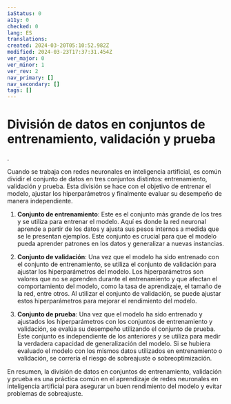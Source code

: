 ```yaml
---
iaStatus: 0
a11y: 0
checked: 0
lang: ES
translations: 
created: 2024-03-20T05:10:52.982Z
modified: 2024-03-23T17:37:31.454Z
ver_major: 0
ver_minor: 1
ver_rev: 2
nav_primary: []
nav_secondary: []
tags: []
---
```

# División de datos en conjuntos de entrenamiento, validación y prueba


. 

Cuando se trabaja con redes neuronales en inteligencia artificial, es común dividir el conjunto de datos en tres conjuntos distintos: entrenamiento, validación y prueba. Esta división se hace con el objetivo de entrenar el modelo, ajustar los hiperparámetros y finalmente evaluar su desempeño de manera independiente.

1. **Conjunto de entrenamiento**: Este es el conjunto más grande de los tres y se utiliza para entrenar el modelo. Aquí es donde la red neuronal aprende a partir de los datos y ajusta sus pesos internos a medida que se le presentan ejemplos. Este conjunto es crucial para que el modelo pueda aprender patrones en los datos y generalizar a nuevas instancias.

2. **Conjunto de validación**: Una vez que el modelo ha sido entrenado con el conjunto de entrenamiento, se utiliza el conjunto de validación para ajustar los hiperparámetros del modelo. Los hiperparámetros son valores que no se aprenden durante el entrenamiento y que afectan el comportamiento del modelo, como la tasa de aprendizaje, el tamaño de la red, entre otros. Al utilizar el conjunto de validación, se puede ajustar estos hiperparámetros para mejorar el rendimiento del modelo.

3. **Conjunto de prueba**: Una vez que el modelo ha sido entrenado y ajustados los hiperparámetros con los conjuntos de entrenamiento y validación, se evalúa su desempeño utilizando el conjunto de prueba. Este conjunto es independiente de los anteriores y se utiliza para medir la verdadera capacidad de generalización del modelo. Si se hubiera evaluado el modelo con los mismos datos utilizados en entrenamiento o validación, se correría el riesgo de sobreajuste o sobreoptimización.

En resumen, la división de datos en conjuntos de entrenamiento, validación y prueba es una práctica común en el aprendizaje de redes neuronales en inteligencia artificial para asegurar un buen rendimiento del modelo y evitar problemas de sobreajuste.
